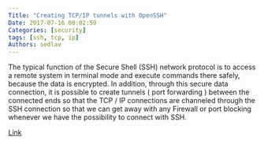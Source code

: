 ```yaml
---
Title: "Creating TCP/IP tunnels with OpenSSH"
Date: 2017-07-16 00:02:59
Categories: [security]
tags: [ssh, tcp, ip]
Authors: sedlav
---
```


The typical function of the Secure Shell (SSH) network protocol is to access a remote system in terminal mode and execute commands there safely, because the data is encrypted. In addition, through this secure data connection, it is possible to create tunnels ( port forwarding ) between the connected ends so that the TCP / IP connections are channeled through the SSH connection so that we can get away with any Firewall or port blocking whenever we have the possibility to connect with SSH.

[Link](https://wesharethis.com/2017/07/14/creating-tcp-ip-port-forwarding-tunnels-ssh-8-possible-scenarios-using-openssh/)
